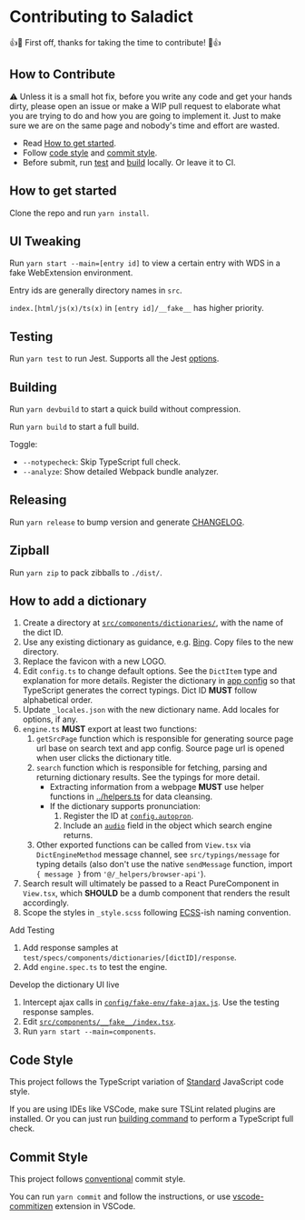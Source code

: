 # Contributing to Saladict

:+1::tada: First off, thanks for taking the time to contribute! :tada::+1:

## How to Contribute

:warning: Unless it is a small hot fix, before you write any code and get your hands dirty, please open an issue or make a WIP pull request to elaborate what you are trying to do and how you are going to implement it. Just to make sure we are on the same page and nobody's time and effort are wasted.

- Read [How to get started](#how-to-get-started).
- Follow [code style](#code-style) and [commit style](#commit-style).
- Before submit, run [test](#testing) and [build](#building) locally. Or leave it to CI.

## How to get started

Clone the repo and run `yarn install`.

## UI Tweaking

Run `yarn start --main=[entry id]` to view a certain entry with WDS in a fake WebExtension environment.

Entry ids are generally directory names in `src`.

`index.[html/js(x)/ts(x)` in `[entry id]/__fake__` has higher priority.

## Testing

Run `yarn test` to run Jest. Supports all the Jest [options](https://jestjs.io/docs/en/cli).

## Building

Run `yarn devbuild` to start a quick build without compression.

Run `yarn build` to start a full build.

Toggle:

- `--notypecheck`: Skip TypeScript full check.
- `--analyze`: Show detailed Webpack bundle analyzer.

## Releasing

Run `yarn release` to bump version and generate [CHANGELOG](./CHANGELOG.md).

## Zipball

Run `yarn zip` to pack zibballs to `./dist/`.

## How to add a dictionary

1. Create a directory at [`src/components/dictionaries/`](./src/components/dictionaries/), with the name of the dict ID.
  1. Use any existing dictionary as guidance, e.g. [Bing](./src/components/dictionaries/bing). Copy files to the new directory.
  1. Replace the favicon with a new LOGO.
  1. Edit `config.ts` to change default options. See the `DictItem` type and explanation for more details. Register the dictionary in [app config](./src/app-config/dicts.ts) so that TypeScript generates the correct typings. Dict ID **MUST** follow alphabetical order.
  1. Update `_locales.json` with the new dictionary name. Add locales for options, if any.
  1. `engine.ts` **MUST** export at least two functions:
     1. `getSrcPage` function which is responsible for generating source page url base on search text and app config. Source page url is opened when user clicks the dictionary title.
     1. `search` function which is responsible for fetching, parsing and returning dictionary results. See the typings for more detail.
        - Extracting information from a webpage **MUST** use helper functions in [../helpers.ts](./components/dictionaries/helpers.ts) for data cleansing.
        - If the dictionary supports pronunciation:
          1. Register the ID at [`config.autopron`](https://github.com/crimx/ext-saladict/blob/a88cfed84129418b65914351ca14b86d7b1b758b/src/app-config/index.ts#L202-L223).
          1. Include an [`audio`](https://github.com/crimx/ext-saladict/blob/a88cfed84129418b65914351ca14b86d7b1b758b/src/typings/server.ts#L5-L9) field in the object which search engine returns.
      1. Other exported functions can be called from `View.tsx` via `DictEngineMethod` message channel, see `src/typings/message` for typing details (also don't use the native `sendMessage` function, import `{ message }` from `'@/_helpers/browser-api'`).
  1. Search result will ultimately be passed to a React PureComponent in `View.tsx`, which **SHOULD** be a dumb component that renders the result accordingly.
  1. Scope the styles in `_style.scss` following [ECSS](http://ecss.io/chapter5.html#anatomy-of-the-ecss-naming-convention)-ish naming convention.

Add Testing

1. Add response samples at `test/specs/components/dictionaries/[dictID]/response`.
1. Add `engine.spec.ts` to test the engine.

Develop the dictionary UI live

1. Intercept ajax calls in [`config/fake-env/fake-ajax.js`](./config/fake-env/fake-ajax.js). Use the testing response samples.
1. Edit [`src/components/__fake__/index.tsx`](./src/components/__fake__/index.tsx).
1. Run `yarn start --main=components`.

## Code Style

This project follows the TypeScript variation of [Standard](https://standardjs.com) JavaScript code style.

If you are using IDEs like VSCode, make sure TSLint related plugins are installed. Or you can just run [building command](#building) to perform a TypeScript full check.

## Commit Style

This project follows [conventional](https://conventionalcommits.org/) commit style.

You can run `yarn commit` and follow the instructions, or use [vscode-commitizen](https://github.com/KnisterPeter/vscode-commitizen) extension in VSCode.
